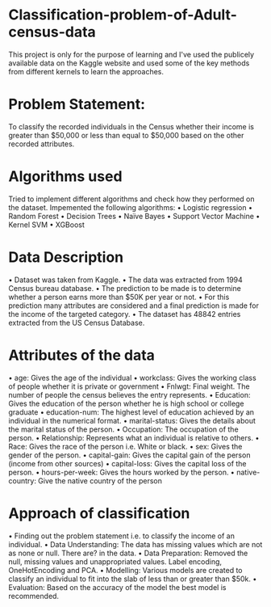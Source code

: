 # Classification-problem-of-Adult-census-data
This project is only for the purpose of learning and I've used the publicely available data on the Kaggle website and used some of the key methods from different kernels to learn the approaches.

# Problem Statement:
To classify the recorded individuals in the Census whether their income is greater than $50,000 or less than equal to $50,000 based on the other recorded attributes.

# Algorithms used
Tried to implement different algorithms and check how they performed on the dataset. Impemented the following algorithms:
  •	Logistic regression
  •	Random Forest
  •	Decision Trees
  •	Naïve Bayes
  •	Support Vector Machine
  •	Kernel SVM
  •	XGBoost

# Data Description
  •	Dataset was taken from Kaggle.
  •	The data was extracted from 1994 Census bureau database.
  •	The prediction to be made is to determine whether a person earns more than $50K per year or not.
  •	For this prediction many attributes are considered and a final prediction is made for the income of the targeted category.
  •	The dataset has 48842 entries extracted from the US Census Database.

# Attributes of the data
  •	age: Gives the age of the individual
  •	workclass: Gives the working class of people whether it is private or government
  •	Fnlwgt: Final weight. The number of people the census believes the entry represents.
  •	Education: Gives the education of the person whether he is high school or college graduate
  •	education-num: The highest level of education achieved by an individual in the numerical format.
  •	marital-status: Gives the details about the marital status of the person.
  •	Occupation: The occupation of the person.
  •	Relationship: Represents what an individual is relative to others.
  •	Race: Gives the race of the person i.e. White or black. 
  •	sex: Gives the gender of the person.
  •	capital-gain: Gives the capital gain of the person (income from other sources)
  •	capital-loss: Gives the capital loss of the person.
  •	hours-per-week: Gives the hours worked by the person.
  •	native-country: Give the native country of the person

# Approach of classification
  •	Finding out the problem statement i.e. to classify the income of an individual.
  •	Data Understanding: The data has missing values which are not as none or null. There are? in the data.
  •	Data Preparation: Removed the null, missing values and unappropriated values. Label encoding, OneHotEncoding and PCA.
  •	Modelling: Various models are created to classify an individual to fit into the slab of less than or greater than $50k.
  •	Evaluation: Based on the accuracy of the model the best model is recommended.
